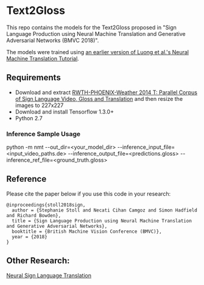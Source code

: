 # Text2Gloss

This repo contains the models for the Text2Gloss proposed in "Sign Language Production using Neural Machine Translation and Generative Adversarial Networks (BMVC 2018)".

The models were trained using [an earlier version of Luong et al.'s Neural Machine Translation Tutorial](https://github.com/tensorflow/nmt/tree/tf-1.2). 

## Requirements
* Download and extract [RWTH-PHOENIX-Weather 2014 T: Parallel Corpus of Sign Language Video, Gloss and Translation](https://www-i6.informatik.rwth-aachen.de/~koller/RWTH-PHOENIX-2014-T/) and then resize the images to 227x227
* Download and install Tensorflow 1.3.0+ 
* Python 2.7

### Inference Sample Usage

python -m nmt --out_dir=<your_model_dir> --inference_input_file=<input_video_paths.de> --inference_output_file=<predictions.gloss> --inference_ref_file=<ground_truth.gloss>


## Reference

Please cite the paper below if you use this code in your research:

    @inproceedings{stoll2018sign,
      author = {Stephanie Stoll and Necati Cihan Camgoz and Simon Hadfield and Richard Bowden},
      title = {Sign Language Production using Neural Machine Translation and Generative Adversarial Networks},
      booktitle = {British Machine Vision Conference (BMVC)},
      year = {2018}
    }

## Other Research:

[Neural Sign Language Translation](https://github.com/neccam/nslt)
